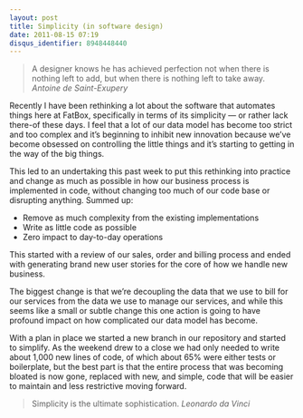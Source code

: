 ```yaml
---
layout: post
title: Simplicity (in software design)
date: 2011-08-15 07:19
disqus_identifier: 8948448440
---
```


> A designer knows he has achieved perfection not when there is nothing left to add, but when there is nothing left to take away.
> <cite>Antoine de Saint-Exupery</cite>

Recently I have been rethinking a lot about the software that automates things here at FatBox, specifically in terms of its simplicity — or rather lack there-of these days. I feel that a lot of our data model has become too strict and too complex and it’s beginning to inhibit new innovation because we’ve become obsessed on controlling the little things and it’s starting to getting in the way of the big things.

This led to an undertaking this past week to put this rethinking into practice and change as much as possible in how our business process is implemented in code, without changing too much of our code base or disrupting anything. Summed up:

* Remove as much complexity from the existing implementations
* Write as little code as possible
* Zero impact to day-to-day operations

This started with a review of our sales, order and billing process and ended with generating brand new user stories for the core of how we handle new business.

The biggest change is that we’re decoupling the data that we use to bill for our services from the data we use to manage our services, and while this seems like a small or subtle change this one action is going to have profound impact on how complicated our data model has become.

With a plan in place we started a new branch in our repository and started to simplify. As the weekend drew to a close we had only needed to write about 1,000 new lines of code, of which about 65% were either tests or boilerplate, but the best part is that the entire process that was becoming bloated is now gone, replaced with new, and simple, code that will be easier to maintain and less restrictive moving forward.

> Simplicity is the ultimate sophistication.
> <cite>Leonardo da Vinci</cite>
